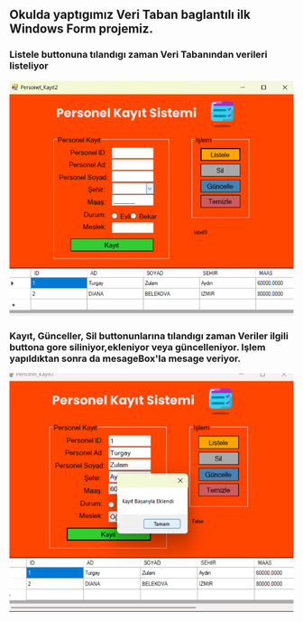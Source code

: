 ## Okulda yaptıgımız Veri Taban baglantılı ilk Windows Form projemiz.
### Listele buttonuna tılandıgı zaman Veri Tabanından verileri listeliyor
![Ekran Görüntüsü](img/a.png)
### Kayıt, Günceller, Sil buttonunlarına tılandıgı zaman Veriler ilgili buttona gore siliniyor,ekleniyor veya güncelleniyor. Işlem yapıldıktan sonra da mesageBox'la mesage veriyor.
![Ekran Görüntüsü](img/b.png)

